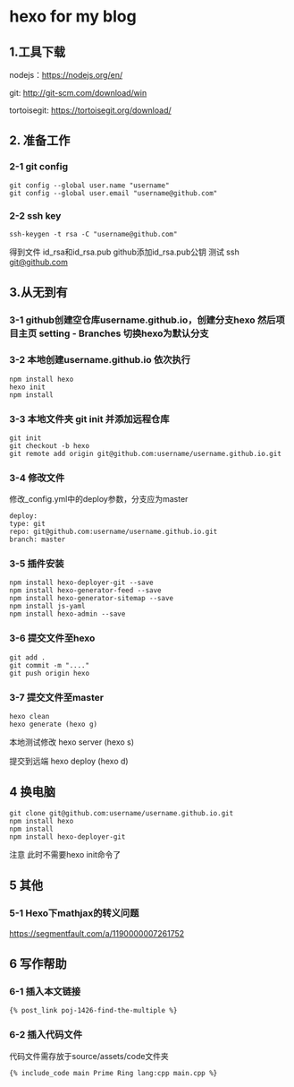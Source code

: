 hexo for my blog
====
## 1.工具下载
nodejs：https://nodejs.org/en/

git: http://git-scm.com/download/win

tortoisegit: https://tortoisegit.org/download/

## 2. 准备工作
### 2-1 git config
```
git config --global user.name "username"
git config --global user.email "username@github.com"
```

### 2-2 ssh key
```
ssh-keygen -t rsa -C "username@github.com"
```
得到文件 id_rsa和id_rsa.pub
github添加id_rsa.pub公钥
测试 ssh git@github.com


## 3.从无到有
### 3-1 github创建空仓库username.github.io，创建分支hexo 然后项目主页 setting - Branches  切换hexo为默认分支
### 3-2 本地创建username.github.io  依次执行 
```
npm install hexo
hexo init
npm install
```
### 3-3 本地文件夹 git init  并添加远程仓库
```
git init
git checkout -b hexo
git remote add origin git@github.com:username/username.github.io.git
```
### 3-4 修改文件
修改_config.yml中的deploy参数，分支应为master
```
deploy:
type: git
repo: git@github.com:username/username.github.io.git
branch: master
```
			
### 3-5 插件安装
```
npm install hexo-deployer-git --save
npm install hexo-generator-feed --save
npm install hexo-generator-sitemap --save
npm install js-yaml
npm install hexo-admin --save
```
### 3-6 提交文件至hexo
```
git add .
git commit -m "...."
git push origin hexo
```
### 3-7 提交文件至master
```
hexo clean
hexo generate (hexo g)
```
本地测试修改 hexo server (hexo s)

提交到远端 hexo deploy (hexo d)
		
## 4 换电脑
```
git clone git@github.com:username/username.github.io.git
npm install hexo
npm install
npm install hexo-deployer-git
```
注意  此时不需要hexo init命令了
		
## 5 其他
### 5-1 Hexo下mathjax的转义问题
https://segmentfault.com/a/1190000007261752

## 6 写作帮助
### 6-1 插入本文链接
```
{% post_link poj-1426-find-the-multiple %}
```
### 6-2 插入代码文件
代码文件需存放于source/assets/code文件夹
```
{% include_code main Prime Ring lang:cpp main.cpp %}
```
